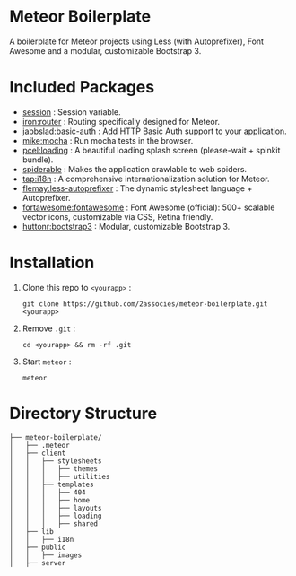 # Meteor Boilerplate

A boilerplate for Meteor projects using Less (with Autoprefixer), Font Awesome and a modular, customizable Bootstrap 3.

# Included Packages

- [session](https://atmospherejs.com/meteor/session) : Session variable.
- [iron:router](https://atmospherejs.com/meteor/iron:router) : Routing specifically designed for Meteor.
- [jabbslad:basic-auth](https://atmospherejs.com/meteor/jabbslad:basic-auth) : Add HTTP Basic Auth support to your application.
- [mike:mocha](https://atmospherejs.com/meteor/mike:mocha) : Run mocha tests in the browser.
- [pcel:loading](https://atmospherejs.com/meteor/pcel:loading) : A beautiful loading splash screen (please-wait + spinkit bundle).
- [spiderable](https://atmospherejs.com/meteor/spiderable) : Makes the application crawlable to web spiders.
- [tap:i18n](https://atmospherejs.com/meteor/tap:i18n) : A comprehensive internationalization solution for Meteor.
- [flemay:less-autoprefixer](https://atmospherejs.com/flemay/less-autoprefixer) : The dynamic stylesheet language + Autoprefixer.
- [fortawesome:fontawesome](https://atmospherejs.com/fortawesome/fontawesome) : Font Awesome (official): 500+ scalable vector icons, customizable via CSS, Retina friendly.
- [huttonr:bootstrap3](https://atmospherejs.com/huttonr/bootstrap3) : Modular, customizable Bootstrap 3.

# Installation

1. Clone this repo to `<yourapp>` :  

	`git clone https://github.com/2associes/meteor-boilerplate.git <yourapp>`

2. Remove `.git` :  

	`cd <yourapp> && rm -rf .git`

3. Start `meteor` :  

	`meteor`

# Directory Structure

```
├── meteor-boilerplate/
│   ├── .meteor
│   ├── client
│   │   ├── stylesheets
│   │   │   ├── themes
│   │   │   ├── utilities
│   │   ├── templates
│   │   │   ├── 404
│   │   │   ├── home
│   │   │   ├── layouts
│   │   │   ├── loading
│   │   │   ├── shared
│   ├── lib
│   │   ├── i18n
│   ├── public
│   │   ├── images
│   ├── server
```
